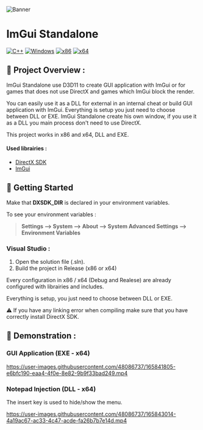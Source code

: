 ![Banner](https://user-images.githubusercontent.com/48086737/170120843-72d0d7d2-9baf-41c5-9284-af64aa506d01.png)

# ImGui Standalone

[![C++](https://img.shields.io/badge/language-C%2B%2B-%23f34b7d.svg?style=for-the-badge&logo=appveyor)](https://en.wikipedia.org/wiki/C%2B%2B) [![Windows](https://img.shields.io/badge/platform-Windows-0078d7.svg?style=for-the-badge&logo=appveyor)](https://en.wikipedia.org/wiki/Microsoft_Windows) [![x86](https://img.shields.io/badge/arch-x86-red.svg?style=for-the-badge&logo=appveyor)](https://en.wikipedia.org/wiki/X86) [![x64](https://img.shields.io/badge/arch-x64-green.svg?style=for-the-badge&logo=appveyor)](https://en.wikipedia.org/wiki/X64)

## :open_book: Project Overview :

ImGui Standalone use D3D11 to create GUI application with ImGui or for games that does not use DirectX and games which ImGui block the render.

You can easily use it as a DLL for external in an internal cheat or build GUI application with ImGui. Everything is setup you just need to choose between DLL or EXE. ImGui Standalone create his own window, if you use it as a DLL you main process don't need to use DirectX.

This project works in x86 and x64, DLL and EXE.

#### Used librairies :

- [DirectX SDK](https://www.microsoft.com/en-us/download/details.aspx?id=6812)
- [ImGui](https://github.com/ocornut/imgui)

## :rocket: Getting Started

Make that **DXSDK_DIR** is declared in your environment variables.

To see your environment variables :

> **Settings --> System --> About --> System Advanced Settings --> Environment Variables**

### Visual Studio :

1. Open the solution file (.sln).
2. Build the project in Release (x86 or x64)

Every configuration in x86 / x64 (Debug and Realese) are already configured with librairies and includes.

Everything is setup, you just need to choose between DLL or EXE.

⚠️ If you have any linking error when compiling make sure that you have correctly install DirectX SDK.

## 🧪 Demonstration :

### GUI Application (EXE - x64)
https://user-images.githubusercontent.com/48086737/165841805-e6bfc190-eaa4-4f0e-8e82-9b9f33bad249.mp4

### Notepad Injection (DLL - x64)
The insert key is used to hide/show the menu.

https://user-images.githubusercontent.com/48086737/165843014-4a19ac67-ac33-4c47-acde-fa26b7b7e14d.mp4
